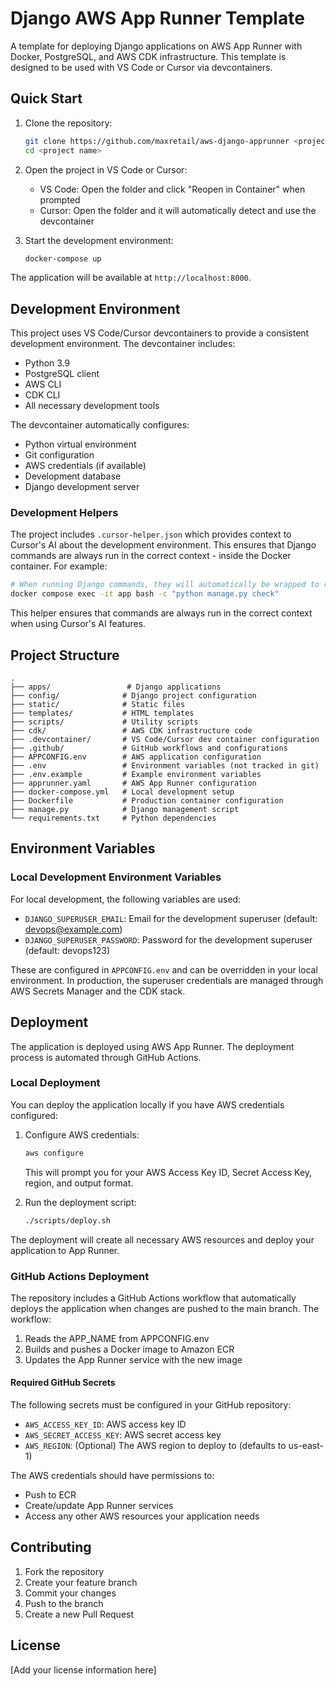 # Django AWS App Runner Template

A template for deploying Django applications on AWS App Runner with Docker, PostgreSQL, and AWS CDK infrastructure. This template is designed to be used with VS Code or Cursor via devcontainers.

## Quick Start

1. Clone the repository:
   ```bash
   git clone https://github.com/maxretail/aws-django-apprunner <project name>
   cd <project name>
   ```

2. Open the project in VS Code or Cursor:
   - VS Code: Open the folder and click "Reopen in Container" when prompted
   - Cursor: Open the folder and it will automatically detect and use the devcontainer

3. Start the development environment:
   ```bash
   docker-compose up
   ```

The application will be available at `http://localhost:8000`.

## Development Environment

This project uses VS Code/Cursor devcontainers to provide a consistent development environment. The devcontainer includes:

- Python 3.9
- PostgreSQL client
- AWS CLI
- CDK CLI
- All necessary development tools

The devcontainer automatically configures:
- Python virtual environment
- Git configuration
- AWS credentials (if available)
- Development database
- Django development server

### Development Helpers

The project includes `.cursor-helper.json` which provides context to Cursor's AI about the development environment. This ensures that Django commands are always run in the correct context - inside the Docker container. For example:

```bash
# When running Django commands, they will automatically be wrapped to run in the container:
docker compose exec -it app bash -c "python manage.py check"
```

This helper ensures that commands are always run in the correct context when using Cursor's AI features.

## Project Structure

```
.
├── apps/                 # Django applications
├── config/              # Django project configuration
├── static/              # Static files
├── templates/           # HTML templates
├── scripts/             # Utility scripts
├── cdk/                 # AWS CDK infrastructure code
├── .devcontainer/       # VS Code/Cursor dev container configuration
├── .github/             # GitHub workflows and configurations
├── APPCONFIG.env        # AWS application configuration
├── .env                 # Environment variables (not tracked in git)
├── .env.example         # Example environment variables
├── apprunner.yaml       # AWS App Runner configuration
├── docker-compose.yml   # Local development setup
├── Dockerfile           # Production container configuration
├── manage.py            # Django management script
└── requirements.txt     # Python dependencies
```

## Environment Variables

### Local Development Environment Variables

For local development, the following variables are used:

- `DJANGO_SUPERUSER_EMAIL`: Email for the development superuser (default: devops@example.com)
- `DJANGO_SUPERUSER_PASSWORD`: Password for the development superuser (default: devops123)

These are configured in `APPCONFIG.env` and can be overridden in your local environment. In production, the superuser credentials are managed through AWS Secrets Manager and the CDK stack.

## Deployment

The application is deployed using AWS App Runner. The deployment process is automated through GitHub Actions.

### Local Deployment

You can deploy the application locally if you have AWS credentials configured:

1. Configure AWS credentials:
   ```bash
   aws configure
   ```
   This will prompt you for your AWS Access Key ID, Secret Access Key, region, and output format.

2. Run the deployment script:
   ```bash
   ./scripts/deploy.sh
   ```

The deployment will create all necessary AWS resources and deploy your application to App Runner.

### GitHub Actions Deployment

The repository includes a GitHub Actions workflow that automatically deploys the application when changes are pushed to the main branch. The workflow:

1. Reads the APP_NAME from APPCONFIG.env
2. Builds and pushes a Docker image to Amazon ECR
3. Updates the App Runner service with the new image

#### Required GitHub Secrets

The following secrets must be configured in your GitHub repository:

- `AWS_ACCESS_KEY_ID`: AWS access key ID
- `AWS_SECRET_ACCESS_KEY`: AWS secret access key
- `AWS_REGION`: (Optional) The AWS region to deploy to (defaults to us-east-1)

The AWS credentials should have permissions to:
- Push to ECR
- Create/update App Runner services
- Access any other AWS resources your application needs

## Contributing

1. Fork the repository
2. Create your feature branch
3. Commit your changes
4. Push to the branch
5. Create a new Pull Request

## License

[Add your license information here] 
